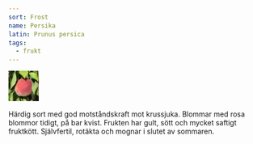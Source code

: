 ```yaml
---
sort: Frost
name: Persika
latin: Prunus persica
tags:
  - frukt
---
```


<img src="/img/prunus-persica-frost.jpg" width="60" data-srcset="1x, 1.5x, 2x" alt="Prunus persica" data-attribution="https://www.blomsterlandet.se/tips-rad/vaxtinformation/utomhus/frukttrad/ovriga-frukttrad/persika-frost/">

Härdig sort med god motståndskraft mot krussjuka. Blommar med rosa blommor tidigt, på bar kvist. Frukten har gult, sött och mycket saftigt fruktkött. Självfertil, rotäkta och mognar i slutet av sommaren.
